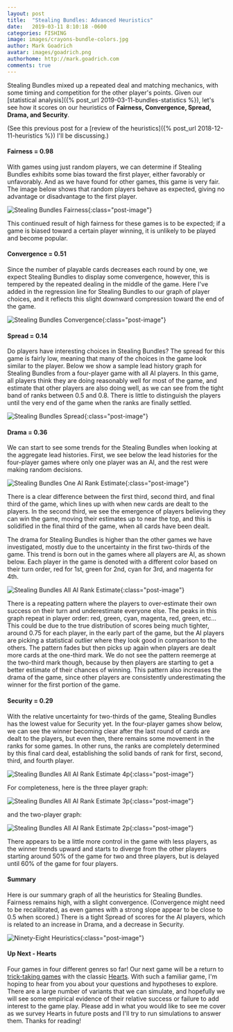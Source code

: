 ```yaml
---
layout: post
title:  "Stealing Bundles: Advanced Heuristics"
date:   2019-03-11 8:10:18 -0600
categories: FISHING
image: images/crayons-bundle-colors.jpg
author: Mark Goadrich
avatar: images/goadrich.png
authorhome: http://mark.goadrich.com
comments: true
---
```


Stealing Bundles mixed up a repeated deal and matching mechanics, with some
timing and competition for the other player's points. Given our [statistical analysis]({% post_url 2019-03-11-bundles-statistics %}),
let's see how it scores on our heuristics of **Fairness, Convergence, Spread, Drama, and Security**. 

(See this previous post for a [review of the heuristics]({% post_url 2018-12-11-heuristics %}) I'll be 
discussing.)

#### Fairness = 0.98

With games using just random players, we can determine if Stealing Bundles exhibits some
bias toward the first player, either favorably or unfavorably. And as we have found
for other games, this game is very fair. The image below shows that 
random players behave as expected, giving no advantage or disadvantage to the
first player.

![Stealing Bundles Fairness]({{site.url}}{{site.baseurl}}/images/stealingbundles/fairness.png){:class="post-image"}

This continued result of high fairness for these games is to be expected; if a game is biased 
toward a certain player winning, it is unlikely to be played and become popular.

#### Convergence = 0.51

Since the number of playable cards decreases each round by one, we expect Stealing Bundles
to display some convergence, however, this is tempered by the repeated dealing in the
middle of the game. Here I've added in the regression line for Stealing Bundles to 
our graph of player choices, and it reflects this slight downward compression toward
the end of the game.

![Stealing Bundles Convergence]({{site.url}}{{site.baseurl}}/images/stealingbundles/convergence.png){:class="post-image"}

#### Spread = 0.14

Do players have interesting choices in Stealing Bundles? The spread for this game is fairly
low, meaning that many of the choices in the game look similar to the player. Below we show
a sample lead history graph for Stealing Bundles from a four-player game with all AI players.
In this game, all players think they are doing reasonably well for most of the game, and estimate
that other players are also doing well, as we can see from the tight band of ranks between
0.5 and 0.8. There is little to distinguish the players until the very end of the game
when the ranks are finally settled.

![Stealing Bundles Spread]({{site.url}}{{site.baseurl}}/images/stealingbundles/allaionegame.png){:class="post-image"}

#### Drama = 0.36

We can start to see some trends for the Stealing Bundles when looking at the aggregate lead histories.
First, we see below the lead histories for the four-player games where only one player was an AI, and the
rest were making random decisions. 

![Stealing Bundles One AI Rank Estimate]({{site.url}}{{site.baseurl}}/images/stealingbundles/oneairankestimatewinner.png){:class="post-image"}

There is a clear difference between the first third, 
second third, and final third of the game, which lines up with when new cards are dealt
to the players. In the second third, we see the emergence of players believing they 
can win the game, moving their estimates up to near the top, and this is solidified
in the final third of the game, when all cards have been dealt.

The drama for Stealing Bundles is higher than the other games we have investigated, mostly
due to the uncertainty in the first two-thirds of the game. This trend is born out in 
the games where all players are AI, as shown below. Each player in the game is denoted with 
a different color based on their turn order, red for 1st, green for 2nd, cyan for 3rd, and magenta for 4th.

![Stealing Bundles All AI Rank Estimate]({{site.url}}{{site.baseurl}}/images/stealingbundles/allairankestimate.png){:class="post-image"}

There is a repeating pattern where the players to over-estimate their own success on their 
turn and underestimate everyone else. The peaks in this graph repeat in player order: 
red, green, cyan, magenta, red, green, etc... This could be due to the true distribution of scores 
being much tighter, around 0.75 for each
player, in the early part of the game, but the AI players are picking a statistical outlier
where they look good in comparison to the others. The pattern fades but then picks up again
when players are dealt more cards at the one-third mark. We do not see the pattern reemerge
at the two-third mark though, because by then players are starting to get a better 
estimate of their chances of winning. This pattern also increases the drama of the game,
since other players are consistently underestimating the winner for the first portion of the game.

#### Security = 0.29

With the relative uncertainty for two-thirds of the game, Stealing Bundles has the 
lowest value for Security yet. In the four-player games show below, we can see the winner
becoming clear after the last round of cards are dealt to the players, but 
even then, there remains some movement in the ranks for some games. In other 
runs, the ranks are completely determined by this final card deal, establishing the 
solid bands of rank for first, second, third, and fourth player.

![Stealing Bundles  All AI Rank Estimate 4p]({{site.url}}{{site.baseurl}}/images/stealingbundles/allairankestimatewinner4p.png){:class="post-image"}

For completeness, here is the three player graph:

![Stealing Bundles All AI Rank Estimate 3p]({{site.url}}{{site.baseurl}}/images/stealingbundles/allairankestimatewinner3p.png){:class="post-image"}

and the two-player graph:

![Stealing Bundles All AI Rank Estimate 2p]({{site.url}}{{site.baseurl}}/images/stealingbundles/allairankestimatewinner2p.png){:class="post-image"}

There appears to be a little more control in the game with less players, as the winner trends 
upward and starts to diverge from the other players starting around 50% of the game for two and three players, 
but is delayed until 60% of the game for four players.

#### Summary

Here is our summary graph of all the heuristics for Stealing Bundles.
Fairness remains high, with a slight convergence. (Convergence might need to be 
recalibrated, as even games with a strong slope appear to be close to 0.5 when scored.)
There is a tight Spread of scores for the AI players, which is related to an increase in Drama, and a decrease
in Security.

![Ninety-Eight Heuristics]({{site.url}}{{site.baseurl}}/images/stealingbundles/heuristics.png){:class="post-image"}

#### Up Next - Hearts

Four games in four different genres so far! Our next game will be a return to 
[trick-taking games](https://www.pagat.com/class/trick.html) with the classic 
[Hearts](https://www.pagat.com/reverse/hearts.html). With such a familiar game, I'm hoping to hear from you about your 
questions and hypotheses to explore. There are a large number of variants that we 
can simulate, and hopefully we will see some empirical evidence of their
relative success or failure to add interest to the game play. Please add in what you would like to see
me cover as we survey Hearts in future posts and I'll try to run simulations to 
answer them. Thanks for reading!

